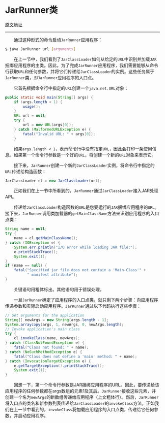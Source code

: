 # JarRunner类

[原文地址](https://docs.oracle.com/javase/tutorial/deployment/jar/jarrunner.html)



---



&emsp;&emsp;通过这种形式的命令启动`JarRunner`应用程序：

```bash
$ java JarRunner url [arguments]
```

&emsp;&emsp;在上一节中，我们看到了`JarClassLoader`如何从给定的`URL`中识别并加载`JAR`捆绑应用程序的主类。因此，为了完成`JarRunner`应用程序，我们需要能够从命令行获取`URL`和任何参数，并将它们传递给`JarClassLoader`的实例。这些任务属于`JarRunner`类，即`JarRunner`应用程序的入口点。

&emsp;&emsp;它首先根据命令行中指定的`URL`创建一个`java.net.URL`对象：

```java
public static void main(String[] args) {
    if (args.length < 1) {
        usage();
    }
    URL url = null;
    try {
        url = new URL(args[0]);
    } catch (MalformedURLException e) {
        fatal("Invalid URL: " + args[0]);
    }
```

&emsp;&emsp;如果`args.length < 1`，表示命令行中没有指定`URL`，因此会打印一条使用信息。如果第一个命令行参数是一个好的`URL`，将创建一个新的`URL`对象来表示它。

&emsp;&emsp;接下来，`JarRunner`创建一个新的`JarClassLoader`实例，将命令行中指定的`URL`传递给构造函数：

```java
JarClassLoader cl = new JarClassLoader(url);
```

&emsp;&emsp;正如我们在上一节中所看到的，`JarRunner`通过`JarClassLoader`接入JAR处理API。

&emsp;&emsp;传递给`JarClassLoader`构造函数的`URL`是您要运行的`JAR`捆绑应用程序的`URL`。接下来，`JarRunner`调用类加载器的`getMainClassName`方法来识别应用程序的入口点类：

```java
String name = null;
try {
    name = cl.getMainClassName();
} catch (IOException e) {
    System.err.println("I/O error while loading JAR file:");
    e.printStackTrace();
    System.exit(1);
}
if (name == null) {
    fatal("Specified jar file does not contain a 'Main-Class'" +
          " manifest attribute");
}
```

&emsp;&emsp;关键语句用粗体标出。其他语句用于错误处理。

&emsp;&emsp;一旦`JarRunner`确定了应用程序的入口点类，就只剩下两个步骤：向应用程序传递参数和实际启动应用程序。`JarRunner`通过以下代码执行这些步骤：

```java
// Get arguments for the application
String[] newArgs = new String[args.length - 1];
System.arraycopy(args, 1, newArgs, 0, newArgs.length);
// Invoke application's main class
try {
    cl.invokeClass(name, newArgs);
} catch (ClassNotFoundException e) {
    fatal("Class not found: " + name);
} catch (NoSuchMethodException e) {
    fatal("Class does not define a 'main' method: " + name);
} catch (InvocationTargetException e) {
    e.getTargetException().printStackTrace();
    System.exit(1);
}
```

&emsp;&emsp;回想一下，第一个命令行参数是JAR捆绑应用程序的URL。因此，要传递给该应用程序的任何参数都在args数组的元素1及其后。`JarRunner`接收这些元素，并创建一个名为`newArgs`的新数组传递给应用程序（上文粗体行）。然后，`JarRunner`将入口点的类名和新参数列表传递给`JarClassLoader`的`invokeClass`方法。正如我们在上一节中看到的，`invokeClass`将加载应用程序的入口点类，传递给它任何参数，并启动应用程序。

